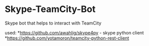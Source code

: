 Skype-TeamCity-Bot
==================

Skype bot that helps to interact with TeamCity


used:
*https://github.com/awahlig/skype4py - skype python client
*https://github.com/yotamoron/teamcity-python-rest-client
